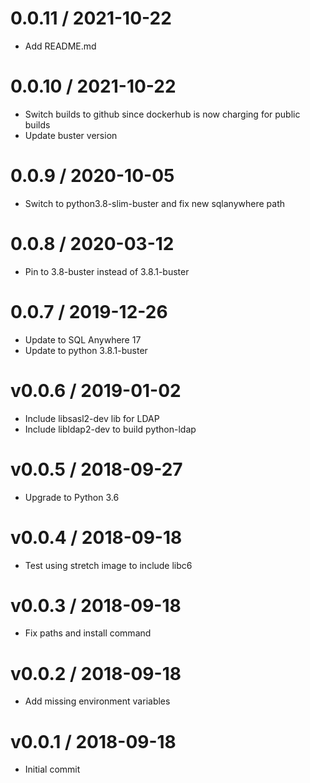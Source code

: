 
0.0.11 / 2021-10-22
==================

  * Add README.md

0.0.10 / 2021-10-22
==================

  * Switch builds to github since dockerhub is now charging for public builds
  * Update buster version

0.0.9 / 2020-10-05
==================

  * Switch to python3.8-slim-buster and fix new sqlanywhere path

0.0.8 / 2020-03-12
==================

  * Pin to 3.8-buster instead of 3.8.1-buster

0.0.7 / 2019-12-26
==================

  * Update to SQL Anywhere 17
  * Update to python 3.8.1-buster

v0.0.6 / 2019-01-02
==================

  * Include libsasl2-dev lib for LDAP
  * Include libldap2-dev to build python-ldap

v0.0.5 / 2018-09-27
==================

  * Upgrade to Python 3.6

v0.0.4 / 2018-09-18
==================

  * Test using stretch image to include libc6

v0.0.3 / 2018-09-18
==================

  * Fix paths and install command

v0.0.2 / 2018-09-18
==================

  * Add missing environment variables

v0.0.1 / 2018-09-18
==================

  * Initial commit
